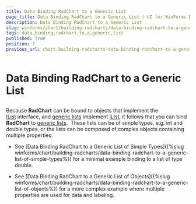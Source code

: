 ```yaml
---
title: Data Binding RadChart to a Generic List
page_title: Data Binding RadChart to a Generic List | UI for WinForms Documentation
description: Data Binding RadChart to a Generic List
slug: winforms/chart/building-radcharts/data-binding-radchart-to-a-generic-list
tags: data,binding,radchart,to,a,generic,list
published: True
position: 7
previous_url: chart-building-radcharts-data-binding-radchart-to-a-generic-list
---
```


# Data Binding RadChart to a Generic List



## 

Because __RadChart__ can be bound to objects that implement the [IList](http://msdn2.microsoft.com/en-us/library/system.collections.ilist(VS.71).aspx) interface, and [generic lists](http://msdn2.microsoft.com/en-us/library/6sh2ey19.aspx) implement [IList](http://msdn2.microsoft.com/en-us/library/system.collections.ilist(VS.71).aspx), it follows that you can bind __RadChart__ to [generic lists](http://msdn2.microsoft.com/en-us/library/6sh2ey19.aspx).  These lists can be of simple types, e.g. int and double types, or the lists can be composed of complex objects containing multiple properties.

* See [Data Binding RadChart to a Generic List of Simple Types]({%slug winforms/chart/building-radcharts/data-binding-radchart-to-a-generic-list-of-simple-types%}) for a minimal example binding to a list of type double. 


* See [Data Binding RadChart to a Generic List of Objects]({%slug winforms/chart/building-radcharts/data-binding-radchart-to-a-generic-list-of-objects%}) for a more complex example where multiple properties are used for data and labeling.
